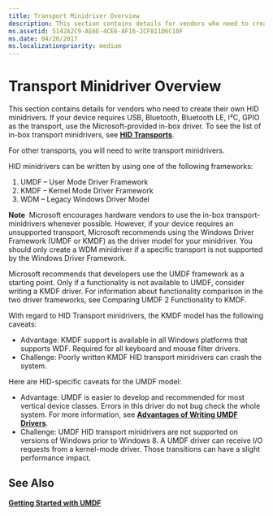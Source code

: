 ```yaml
---
title: Transport Minidriver Overview
description: This section contains details for vendors who need to create their own HID minidrivers. 
ms.assetid: 5142A2C9-AE6E-4CE6-AF16-2CF811D6C10F
ms.date: 04/20/2017
ms.localizationpriority: medium
---
```


# Transport Minidriver Overview

This section contains details for vendors who need to create their own HID minidrivers. If your device requires USB, Bluetooth, Bluetooth LE, I²C, GPIO as the transport, use the Microsoft-provided in-box driver. To see the list of in-box transport minidrivers, see [**HID Transports**](hid-transports.md).

For other transports, you will need to write transport minidrivers.

HID minidrivers can be written by using one of the following frameworks:

1.  UMDF – User Mode Driver Framework
2.  KMDF – Kernel Mode Driver Framework
3.  WDM – Legacy Windows Driver Model

**Note**  Microsoft encourages hardware vendors to use the in-box transport-minidrivers whenever possible. However, if your device requires an unsupported transport, Microsoft recommends using the Windows Driver Framework (UMDF or KMDF) as the driver model for your minidriver. You should only create a WDM minidriver if a specific transport is not supported by the Windows Driver Framework.

Microsoft recommends that developers use the UMDF framework as a starting point. Only if a functionality is not available to UMDF, consider writing a KMDF driver. For information about functionality comparison in the two driver frameworks, see Comparing UMDF 2 Functionality to KMDF.

With regard to HID Transport minidrivers, the KMDF model has the following caveats:

* Advantage: KMDF support is available in all Windows platforms that supports WDF. Required for all keyboard and mouse filter drivers.
* Challenge: Poorly written KMDF HID transport minidrivers can crash the system.

Here are HID-specific caveats for the UMDF model:

*  Advantage: UMDF is easier to develop and recommended for most vertical device classes. Errors in this driver do not bug check the whole system. For more information, see [**Advantages of Writing UMDF Drivers**](../wdf/advantages-of-writing-umdf-drivers.md).   
* Challenge: UMDF HID transport minidrivers are not supported on versions of Windows prior to Windows 8. A UMDF driver can receive I/O requests from a kernel-mode driver. Those transitions can have a slight performance impact.


## See Also
[**Getting Started with UMDF**](../wdf/getting-started-with-umdf-version-2.md) 


 




